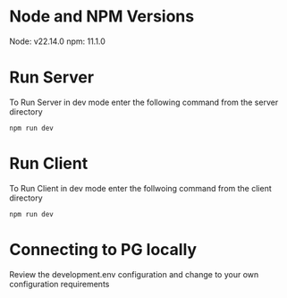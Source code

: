 # Node and NPM Versions
Node: v22.14.0
npm: 11.1.0

# Run Server
To Run Server in dev mode enter the following command from the server directory
```
npm run dev
```
# Run Client
To Run Client in dev mode enter the follwoing command from the client directory
```
npm run dev
```

# Connecting to PG locally
Review the development.env configuration and change to your own configuration requirements

